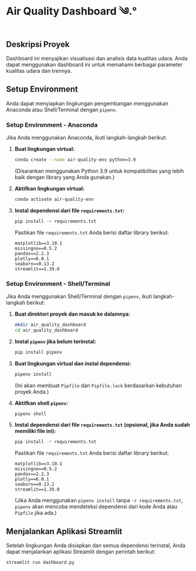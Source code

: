# Air Quality Dashboard ༄.°

## Deskripsi Proyek

Dashboard ini menyajikan visualisasi dan analisis data kualitas udara. Anda dapat menggunakan dashboard ini untuk memahami berbagai parameter kualitas udara dan trennya.

## Setup Environment

Anda dapat menyiapkan lingkungan pengembangan menggunakan Anaconda atau Shell/Terminal dengan `pipenv`.

### Setup Environment - Anaconda

Jika Anda menggunakan Anaconda, ikuti langkah-langkah berikut:

1.  **Buat lingkungan virtual:**
    ```bash
    conda create --name air-quality-env python=3.9
    ```
    (Disarankan menggunakan Python 3.9 untuk kompatibilitas yang lebih baik dengan library yang Anda gunakan.)

2.  **Aktifkan lingkungan virtual:**
    ```bash
    conda activate air-quality-env
    ```

3.  **Instal dependensi dari file `requirements.txt`:**
    ```bash
    pip install -r requirements.txt
    ```
    Pastikan file `requirements.txt` Anda berisi daftar library berikut:
    ```
    matplotlib==3.10.1
    missingno==0.5.2
    pandas==2.2.3
    plotly==6.0.1
    seaborn==0.13.2
    streamlit==1.39.0
    ```

### Setup Environment - Shell/Terminal

Jika Anda menggunakan Shell/Terminal dengan `pipenv`, ikuti langkah-langkah berikut:

1.  **Buat direktori proyek dan masuk ke dalamnya:**
    ```bash
    mkdir air_quality_dashboard
    cd air_quality_dashboard
    ```

2.  **Instal `pipenv` jika belum terinstal:**
    ```bash
    pip install pipenv
    ```

3.  **Buat lingkungan virtual dan instal dependensi:**
    ```bash
    pipenv install
    ```
    (Ini akan membuat `Pipfile` dan `Pipfile.lock` berdasarkan kebutuhan proyek Anda.)

4.  **Aktifkan shell `pipenv`:**
    ```bash
    pipenv shell
    ```

5.  **Instal dependensi dari file `requirements.txt` (opsional, jika Anda sudah memiliki file ini):**
    ```bash
    pip install -r requirements.txt
    ```
    Pastikan file `requirements.txt` Anda berisi daftar library berikut:
    ```
    matplotlib==3.10.1
    missingno==0.5.2
    pandas==2.2.3
    plotly==6.0.1
    seaborn==0.13.2
    streamlit==1.39.0
    ```
    (Jika Anda menggunakan `pipenv install` tanpa `-r requirements.txt`, `pipenv` akan mencoba mendeteksi dependensi dari kode Anda atau `Pipfile` jika ada.)

## Menjalankan Aplikasi Streamlit

Setelah lingkungan Anda disiapkan dan semua dependensi terinstal, Anda dapat menjalankan aplikasi Streamlit dengan perintah berikut:

```bash
streamlit run dashboard.py